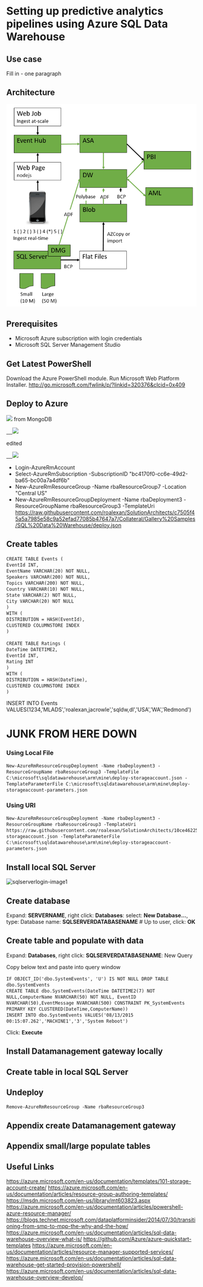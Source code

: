 <properties
	pageTitle="ADF Data Movement from IaaS AWS SQLServer to Azure Blob and SQLServer | Microsoft Azure"
	description="Describes the steps needed to copy data from an IaaS AWS/EC2 SQLServer to Azure Blob and SQLServer."
	keywords="adf, azure data factory"
	services="datafactory"
	documentationCenter=""
	authors="roalexan"
	manager="paulettm"
	editor=""/>

<tags
	ms.service="datafactory"
	ms.workload="data-services"
	ms.tgt_pltfrm="na"
	ms.devlang="na"
	ms.topic="article"
	ms.date="02/23/2016"
	ms.author="roalexan" />


# Setting up predictive analytics pipelines using Azure SQL Data Warehouse

## Use case

Fill in  - one paragraph

## Architecture

![architecture-image1](./media/architecture.png)

## Prerequisites

- Microsoft Azure subscription with login credentials
- Microsoft SQL Server Management Studio

## Get Latest PowerShell

Download the Azure PowerShell module. Run Microsoft Web Platform Installer. http://go.microsoft.com/fwlink/p/?linkid=320376&clcid=0x409

## Deploy to Azure
<a href="https://azuredeploy.net/?repository=https://github.com/roalexan/SolutionArchitects" target="_blank"><img src="http://azuredeploy.net/deploybutton.png"/></a>
from MongoDB

<a href="https://portal.azure.com/#create/Microsoft.Template/uri/https%3A%2F%2Fraw.githubusercontent.com%2FAzure%2Fazure-quickstart-templates%2Fmaster%2Fmongodb-high-availability%2Fazuredeploy.json" target="_blank">
    <img src="http://azuredeploy.net/deploybutton.png"/>
</a>

edited

<a href="https://portal.azure.com/#create/Microsoft.Template/uri/https%3A%2F%2Fraw.githubusercontent.com%2Froalexan%2FSolutionArchitects%2Fmaster%%2Fazuredeploy.json" target="_blank">
    <img src="http://azuredeploy.net/deploybutton.png"/>
</a>

* Login-AzureRmAccount
* Select-AzureRmSubscription -SubscriptionID "bc4170f0-cc6e-49d2-ba65-bc00a7a4df6b"
* New-AzureRmResourceGroup -Name rbaResourceGroup7 -Location "Central US"
* New-AzureRmResourceGroupDeployment -Name rbaDeployment3 -ResourceGroupName rbaResourceGroup3 -TemplateUri https://raw.githubusercontent.com/roalexan/SolutionArchitects/c7505f45a5a7985e58c9a52efad77085b47647a7/Collateral/Gallery%20Samples/SQL%20Data%20Warehouse/deploy.json

## Create tables

    CREATE TABLE Events (
    EventId INT,
    EventName VARCHAR(20) NOT NULL,
    Speakers VARCHAR(200) NOT NULL,
    Topics VARCHAR(200) NOT NULL,
    Country VARCHAR(10) NOT NULL,
    State VARCHAR(2) NOT NULL,
    City VARCHAR(20) NOT NULL
    )
    WITH (
    DISTRIBUTION = HASH(EventId),
    CLUSTERED COLUMNSTORE INDEX
    )

    CREATE TABLE Ratings (
    DateTime DATETIME2,
    EventId INT,
    Rating INT
    )
    WITH (
    DISTRIBUTION = HASH(DateTime),
    CLUSTERED COLUMNSTORE INDEX
    )

INSERT INTO Events VALUES(1234,'MLADS','roalexan,jacrowle','sqldw,dl','USA','WA','Redmond')




# JUNK FROM HERE DOWN

### Using Local File

    New-AzureRmResourceGroupDeployment -Name rbaDeployment3 -ResourceGroupName rbaResourceGroup3 -TemplateFile C:\microsoft\sqldatawarehouse\arm\mine\deploy-storageaccount.json -TemplateParameterFile C:\microsoft\sqldatawarehouse\arm\mine\deploy-storageaccount-parameters.json

### Using URI

    New-AzureRmResourceGroupDeployment -Name rbaDeployment3 -ResourceGroupName rbaResourceGroup3 -TemplateUri https://raw.githubusercontent.com/roalexan/SolutionArchitects/10ce462255ba0199f7b06492bbf9fed9ed6d82ec/Collateral/Gallery%20Samples/SQL%20Data%20Warehouse/deploy-storageaccount.json -TemplateParameterFile C:\microsoft\sqldatawarehouse\arm\mine\deploy-storageaccount-parameters.json

## Install local SQL Server
![sqlserverlogin-image1](./media/sqlserverlogin.png)
## Create database

Expand: **SERVERNAME**, right click: **Databases**: select: **New Database...**, type: Database name: **SQLSERVERDATABASENAME** # Up to user, click: **OK**

## Create table and populate with data

Expand: **Databases**, right click: **SQLSERVERDATABASENAME**: New Query

Copy below text and paste into query window

	IF OBJECT_ID('dbo.SystemEvents', 'U') IS NOT NULL DROP TABLE dbo.SystemEvents
	CREATE TABLE dbo.SystemEvents(DateTime DATETIME2(7) NOT NULL,ComputerName NVARCHAR(50) NOT NULL, EventID NVARCHAR(50),EventMessage NVARCHAR(500) CONSTRAINT PK_SystemEvents PRIMARY KEY CLUSTERED(DateTime,ComputerName))
	INSERT INTO dbo.SystemEvents VALUES('08/13/2015 00:15:07.262','MACHINE1','3','System Reboot')

Click: **Execute**

## Install Datamanagement gateway locally
## Create table in local SQL Server



## Undeploy

    Remove-AzureRmResourceGroup -Name rbaResourceGroup3

## Appendix create Datamanagement gateway

## Appendix small/large populate tables

## Useful Links

https://azure.microsoft.com/en-us/documentation/templates/101-storage-account-create/
https://azure.microsoft.com/en-us/documentation/articles/resource-group-authoring-templates/
https://msdn.microsoft.com/en-us/library/mt603823.aspx
https://azure.microsoft.com/en-us/documentation/articles/powershell-azure-resource-manager/
https://blogs.technet.microsoft.com/dataplatforminsider/2014/07/30/transitioning-from-smp-to-mpp-the-why-and-the-how/
https://azure.microsoft.com/en-us/documentation/articles/sql-data-warehouse-overview-what-is/
https://github.com/Azure/azure-quickstart-templates
https://azure.microsoft.com/en-us/documentation/articles/resource-manager-supported-services/
https://azure.microsoft.com/en-us/documentation/articles/sql-data-warehouse-get-started-provision-powershell/
https://azure.microsoft.com/en-us/documentation/articles/sql-data-warehouse-overview-develop/
